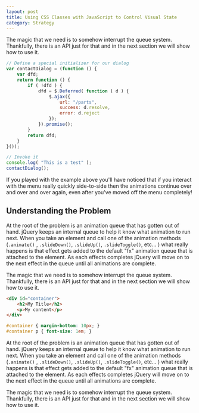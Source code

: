 ```yaml
---
layout: post
title: Using CSS Classes with JavaScript to Control Visual State
category: Strategy
---
```


The magic that we need is to somehow interrupt the queue system. Thankfully, there is an API just for that and in the next section we will show how to use it.


```javascript
// Define a special initializer for our dialog
var contactDialog = (function () {
	var dfd;
	return function () {
		if ( !dfd ) {
			dfd = $.Deferred( function ( d ) {
				$.ajax({
					url: "/parts",
					success: d.resolve,
					error: d.reject
				});
			}).promise();
		}
		return dfd;
	}
}());

// Invoke it
console.log( "This is a test" );
contactDialog();
```

If you played with the example above you'll have noticed that if you interact with the menu really quickly side-to-side then the animations continue over and over and over again, even after you've moved off the menu completely! 

## Understanding the Problem

At the root of the problem is an animation queue that has gotten out of hand. jQuery keeps an internal queue to help it know what animation to run next. When you take an element and call one of the animation methods (`.animate()` , `.slideDown()`, `.slideUp()`, `.slideToggle()`, etc... ) what really happens is that effect gets added to the default "fx" animation queue that is attached to the element. As each effects completes jQuery will move on to the next effect in the queue until all animations are complete. 

The magic that we need is to somehow interrupt the queue system. Thankfully, there is an API just for that and in the next section we will show how to use it.


```html
<div id="container">
	<h2>My Title</h2>
	<p>My content</p>
</div>
```


```css
#container { margin-bottom: 10px; }
#container p { font-size: 1em; }
```

At the root of the problem is an animation queue that has gotten out of hand. jQuery keeps an internal queue to help it know what animation to run next. When you take an element and call one of the animation methods (`.animate()` , `.slideDown()`, `.slideUp()`, `.slideToggle()`, etc... ) what really happens is that effect gets added to the default "fx" animation queue that is attached to the element. As each effects completes jQuery will move on to the next effect in the queue until all animations are complete. 

The magic that we need is to somehow interrupt the queue system. Thankfully, there is an API just for that and in the next section we will show how to use it.
